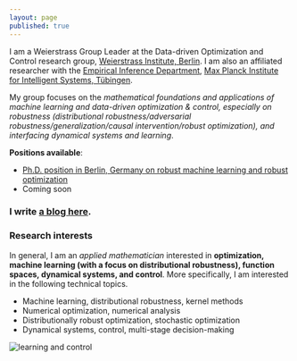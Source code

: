 ```yaml
---
layout: page
published: true
---
```

I am a Weierstrass Group Leader at the Data-driven Optimization and Control research group, [Weierstrass Institute, Berlin](https://www.wias-berlin.de/). I am also an affiliated researcher with the [Empirical Inference Department](https://ei.is.tuebingen.mpg.de/), [Max Planck Institute for Intelligent Systems, Tübingen](http://is.tue.mpg.de/).

My group focuses on the *mathematical foundations and applications of machine learning and data-driven optimization & control, especially on robustness (distributional robustness/adversarial robustness/generalization/causal intervention/robust optimization), and interfacing dynamical systems and learning*.

**Positions available**:

- [Ph.D. position in Berlin, Germany on robust machine learning and robust optimization](/phd_1/)
- Coming soon

### I write [a blog here](https://jj-zhu.github.io/blog/).

### Research interests

In general, I am an *applied mathematician* interested in **optimization, machine learning (with a focus on distributional robustness), function spaces, dynamical systems, and control**. More specifically, I am interested in the following technical topics.

+ Machine learning, distributional robustness, kernel methods
+ Numerical optimization, numerical analysis
+ Distributionally robust optimization, stochastic optimization
+ Dynamical systems, control, multi-stage decision-making

![learning and control](/images/atom.png)